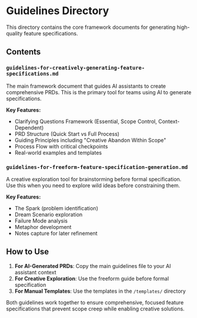 # Guidelines Directory

This directory contains the core framework documents for generating high-quality feature specifications.

## Contents

### `guidelines-for-creatively-generating-feature-specifications.md`
The main framework document that guides AI assistants to create comprehensive PRDs. This is the primary tool for teams using AI to generate specifications.

**Key Features:**
- Clarifying Questions Framework (Essential, Scope Control, Context-Dependent)
- PRD Structure (Quick Start vs Full Process)
- Guiding Principles including "Creative Abandon Within Scope"
- Process Flow with critical checkpoints
- Real-world examples and templates

### `guidelines-for-freeform-feature-specification-generation.md`
A creative exploration tool for brainstorming before formal specification. Use this when you need to explore wild ideas before constraining them.

**Key Features:**
- The Spark (problem identification)
- Dream Scenario exploration
- Failure Mode analysis
- Metaphor development
- Notes capture for later refinement

## How to Use

1. **For AI-Generated PRDs**: Copy the main guidelines file to your AI assistant context
2. **For Creative Exploration**: Use the freeform guide before formal specification
3. **For Manual Templates**: Use the templates in the `/templates/` directory

Both guidelines work together to ensure comprehensive, focused feature specifications that prevent scope creep while enabling creative solutions. 